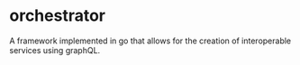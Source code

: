 # orchestrator
A framework implemented in go that allows for the creation of interoperable services using graphQL.
